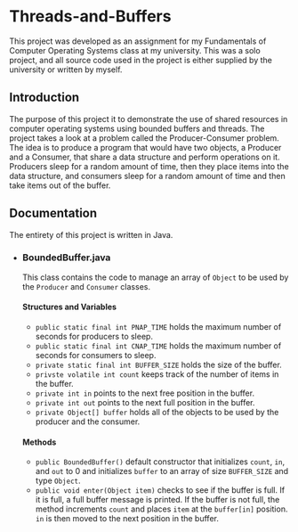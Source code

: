 # Threads-and-Buffers
This project was developed as an assignment for my Fundamentals of Computer Operating Systems class at my university. This was a solo project, and all source code used in the project is either supplied by the university or written by myself.

## Introduction
The purpose of this project it to demonstrate the use of shared resources in computer operating systems using bounded buffers and threads. The project takes a look at a problem called the Producer-Consumer problem. The idea is to produce a program that would have two objects, a Producer and a Consumer, that share a data structure and perform operations on it. Producers sleep for a random amount of time, then they place items into the data structure, and consumers sleep for a random amount of time and then take items out of the buffer.

## Documentation
The entirety of this project is written in Java.
   * ### BoundedBuffer.java
     This class contains the code to manage an array of ```Object``` to be used by the ```Producer``` and ```Consumer``` classes.
     #### Structures and Variables
      * ```public static final int PNAP_TIME``` holds the maximum number of seconds for producers to sleep.
      * ```public static final int CNAP_TIME``` holds the maximum number of seconds for consumers to sleep.
      * ```private static final int BUFFER_SIZE``` holds the size of the buffer.
      * ```privste volatile int count``` keeps track of the number of items in the buffer.
      * ```private int in``` points to the next free position in the buffer.
      * ```private int out``` points to the next full position in the buffer.
      * ```private Object[] buffer``` holds all of the objects to be used by the producer and the consumer.
      
      #### Methods
      * ```public BoundedBuffer()``` default constructor that initializes ```count```, ```in```, and ```out``` to 0 and initializes ```buffer``` to an array of size ```BUFFER_SIZE``` and type ```Object```.
      * ```public void enter(Object item)``` checks to see if the buffer is full. If it is full, a full buffer message is printed. If the buffer is not full, the method increments ```count``` and places ```item``` at the ```buffer[in]``` position. ```in``` is then moved to the next position in the buffer.

